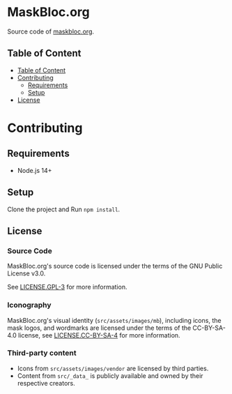 # MaskBloc.org

Source code of [maskbloc.org].

[maskbloc.org]: https://maskbloc.org

## Table of Content

- [Table of Content](#table-of-content)
- [Contributing](#contributing)
  - [Requirements](#requirements)
  - [Setup](#setup)
- [License](#license)

# Contributing

## Requirements

- Node.js 14+

## Setup

Clone the project and Run `npm install`.

## License

### Source Code

MaskBloc.org's source code is licensed under the terms of the
GNU Public License v3.0.

See [LICENSE.GPL-3] for more information.

### Iconography

MaskBloc.org's visual identity (`src/assets/images/mb`), including icons, the mask logos,
and wordmarks are licensed under the terms of the CC-BY-SA-4.0 license, see [LICENSE.CC-BY-SA-4] for more information.

### Third-party content

- Icons from `src/assets/images/vendor` are licensed by third parties.
- Content from `src/_data_` is publicly available and owned by their respective creators.

[LICENSE.GPL-3]: LICENSE.GPL-3
[LICENSE.CC-BY-SA-4]: LICENSE.CC-BY-SA-4
